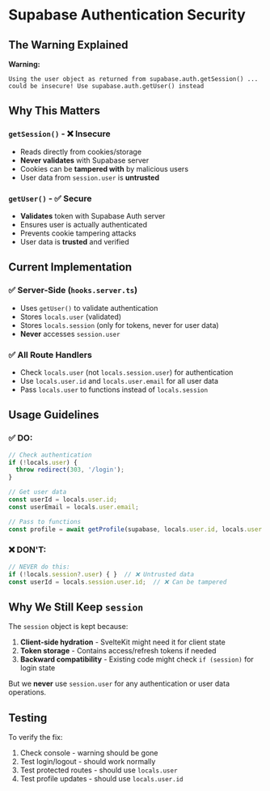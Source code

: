 # Supabase Authentication Security

## The Warning Explained

**Warning:**
```
Using the user object as returned from supabase.auth.getSession() ... 
could be insecure! Use supabase.auth.getUser() instead
```

## Why This Matters

### `getSession()` - ❌ Insecure
- Reads directly from cookies/storage
- **Never validates** with Supabase server
- Cookies can be **tampered with** by malicious users
- User data from `session.user` is **untrusted**

### `getUser()` - ✅ Secure
- **Validates** token with Supabase Auth server
- Ensures user is actually authenticated
- Prevents cookie tampering attacks
- User data is **trusted** and verified

## Current Implementation

### ✅ Server-Side (`hooks.server.ts`)
- Uses `getUser()` to validate authentication
- Stores `locals.user` (validated)
- Stores `locals.session` (only for tokens, never for user data)
- **Never** accesses `session.user`

### ✅ All Route Handlers
- Check `locals.user` (not `locals.session.user`) for authentication
- Use `locals.user.id` and `locals.user.email` for all user data
- Pass `locals.user` to functions instead of `locals.session`

## Usage Guidelines

### ✅ DO:
```typescript
// Check authentication
if (!locals.user) {
  throw redirect(303, '/login');
}

// Get user data
const userId = locals.user.id;
const userEmail = locals.user.email;

// Pass to functions
const profile = await getProfile(supabase, locals.user.id, locals.user.email);
```

### ❌ DON'T:
```typescript
// NEVER do this:
if (!locals.session?.user) { }  // ❌ Untrusted data
const userId = locals.session.user.id;  // ❌ Can be tampered
```

## Why We Still Keep `session`

The `session` object is kept because:
1. **Client-side hydration** - SvelteKit might need it for client state
2. **Token storage** - Contains access/refresh tokens if needed
3. **Backward compatibility** - Existing code might check `if (session)` for login state

But we **never** use `session.user` for any authentication or user data operations.

## Testing

To verify the fix:
1. Check console - warning should be gone
2. Test login/logout - should work normally
3. Test protected routes - should use `locals.user`
4. Test profile updates - should use `locals.user.id`

